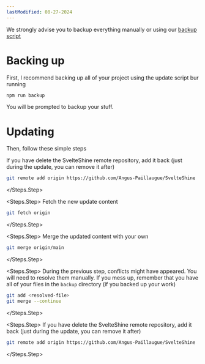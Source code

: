 ```yaml
---
lastModified: 08-27-2024
---
```


<script>
  import { Steps, Note } from "$lib/components"
</script>

<Note type="warning">

We strongly advise you to backup everything manually or using our [backup script](#backing-up)
</Note>

# Backing up

First, I recommend backing up all of your project using the update script bur running

```bash no-line-numbers
npm run backup
```

You will be prompted to backup your stuff.


# Updating

Then, follow these simple steps

<Steps>
<Steps.Step>
If you have delete the SvelteShine remote repository, add it back (just during the update, you can remove it after)

```bash no-line-numbers
git remote add origin https://github.com/Angus-Paillaugue/SvelteShine
```
</Steps.Step>

<Steps.Step>
Fetch the new update content

```bash no-line-numbers
git fetch origin
```
</Steps.Step>

<Steps.Step>
Merge the updated content with your own

```bash no-line-numbers
git merge origin/main
```
</Steps.Step>

<Steps.Step>
During the previous step, conflicts might have appeared. You will need to resolve them manually. If you mess up, remember that you have all of your files in the `backup` directory (if you backed up your work)

```bash no-line-numbers
git add <resolved-file>
git merge --continue
```
</Steps.Step>

<Steps.Step>
If you have delete the SvelteShine remote repository, add it back (just during the update, you can remove it after)

```bash no-line-numbers
git remote add origin https://github.com/Angus-Paillaugue/SvelteShine
```
</Steps.Step>
</Steps>
